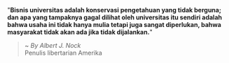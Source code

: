 "**Bisnis universitas adalah konservasi pengetahuan yang tidak berguna; dan apa yang tampaknya gagal dilihat oleh universitas itu sendiri adalah bahwa usaha ini tidak hanya mulia tetapi juga sangat diperlukan, bahwa masyarakat tidak akan ada jika tidak dijalankan.**"

> ~ _By Albert J. Nock_  
Penulis libertarian Amerika
